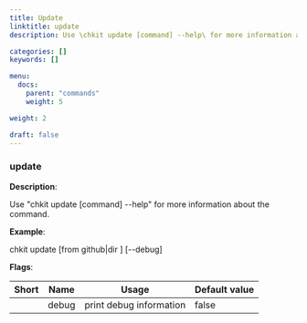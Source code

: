 ```yaml
---
title: Update
linktitle: update
description: Use \chkit update [command] --help\ for more information about the command

categories: []
keywords: []

menu:
  docs:
    parent: "commands"
    weight: 5

weight: 2

draft: false
---
```


### update

**Description**:

Use "chkit update [command] --help" for more information about the command.

**Example**:

chkit update [from github|dir <path>] [--debug]

**Flags**:

| Short | Name | Usage | Default value |
| ----- | ---- | ----- | ------------- |
|  | debug | print debug information | false |



